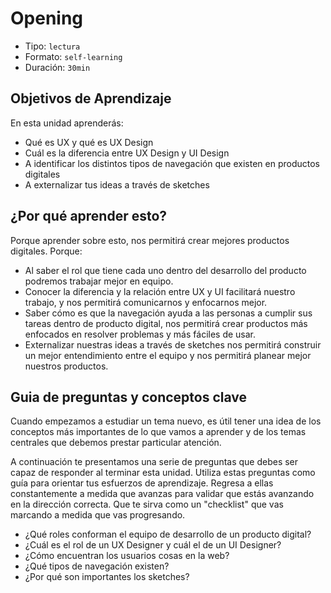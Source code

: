 # Opening

- Tipo: `lectura`
- Formato: `self-learning`
- Duración: `30min`

## Objetivos de Aprendizaje

En esta unidad aprenderás:

- Qué es UX y qué es UX Design
- Cuál es la diferencia entre UX Design y UI Design
- A identificar los distintos tipos de navegación que existen en productos
  digitales
- A externalizar tus ideas a través de sketches

## ¿Por qué aprender esto?

Porque aprender sobre esto, nos permitirá crear mejores productos digitales.
Porque:

- Al saber el rol que tiene cada uno dentro del desarrollo del producto
  podremos trabajar mejor en equipo.
- Conocer la diferencia y la relación entre UX y UI facilitará nuestro trabajo,
  y nos permitirá comunicarnos y enfocarnos mejor.
- Saber cómo es que la navegación ayuda a las personas a cumplir sus tareas
  dentro de producto digital, nos permitirá crear productos más enfocados en
  resolver problemas y más fáciles de usar.
- Externalizar nuestras ideas a través de sketches nos permitirá construir un
  mejor entendimiento entre el equipo y nos permitirá planear mejor nuestros
  productos.

<!--
A continuación una entrevista a [_"industry expert name"_] y [_"egresada de
Laboratoria name"_], quienes nos cuentan sobre la importancia de este tema,
respondiendo las siguientes preguntas:

  - ¿Cómo describes UX y UI a un niño de 5 años?
  - ¿Por qué es importante diferenciar entre UX y UI?
  - ¿Cómo los componentes de la navegación de una interfaz web contribuyen con
	  la experiencia del usuario?
  - ¿Por qué es importante sketchear en un proceso de desarrollo de productos?
  - ¿Qué _tips_ tienes para alguien que recién empieza a aprender sobre User
	  Experience para la web?

![](http://via.placeholder.com/450x350)
-->

## Guia de preguntas y conceptos clave

Cuando empezamos a estudiar un tema nuevo, es útil tener una idea de los
conceptos más importantes de lo que vamos a aprender y de los temas centrales
que debemos prestar particular atención.

A continuación te presentamos una serie de preguntas que debes ser capaz de
responder al terminar esta unidad. Utiliza estas preguntas como guía para
orientar tus esfuerzos de aprendizaje. Regresa a ellas constantemente a medida
que avanzas para validar que estás avanzando en la dirección correcta. Que te
sirva como un "checklist" que vas marcando a medida que vas progresando.

- ¿Qué roles conforman el equipo de desarrollo de un producto digital?
- ¿Cuál es el rol de un UX Designer y cuál el de un UI Designer?
- ¿Cómo encuentran los usuarios cosas en la web?
- ¿Qué tipos de navegación existen?
- ¿Por qué son importantes los sketches?
